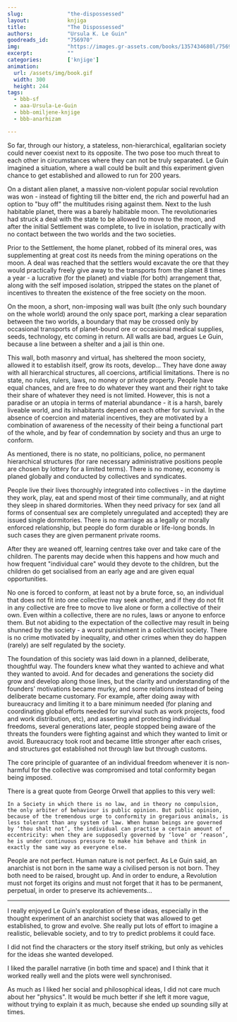 ```yaml
---
slug:              "the-dispossessed"
layout:            knjiga
title:             "The Dispossessed"
authors:           "Ursula K. Le Guin"
goodreads_id:      "756970"
img:               "https://images.gr-assets.com/books/1357434680l/756970.jpg"
excerpt:           ""
categories:        ['knjige']
animation:
  url: /assets/img/book.gif
  width: 300
  height: 244
tags:
  - bbb-sf
  - aaa-Ursula-Le-Guin
  - bbb-omiljene-knjige
  - bbb-anarhizam

---
```


So far, through our history, a stateless, non-hierarchical, egalitarian society could never coexist next to its 
opposite. The two pose too much threat to each other in circumstances where they can not be truly separated. Le Guin 
imagined a situation, where a wall could be built and this experiment given chance to get established and allowed to 
run for 200 years.

On a distant alien planet, a massive non-violent popular social revolution was won - instead of fighting till the bitter 
end, the rich and powerful had an option to "buy off" the multitudes rising against them. Next to the lush habitable 
planet, there was a barely habitable moon. The revolutionaries had struck a deal with the state to be allowed to move 
to the moon, and after the initial Settlement was complete, to live in isolation, practically with no contact between 
the two worlds and the two societies.

Prior to the Settlement, the home planet, robbed of its mineral ores, was supplementing at great cost its needs from 
the mining operations on the moon. A deal was reached that the settlers would excavate the ore that they would 
practically freely give away to the transports from the planet 8 times a year - a lucrative (for the planet) and viable 
(for both) arrangement that, along with the self imposed isolation, stripped the states on the planet of incentives to 
threaten the existence of the free society on the moon.

On the moon, a short, non-imposing wall was built (the only such boundary on the whole world) around the only space 
port, marking a clear separation between the two worlds, a boundary that may be crossed only by occasional transports 
of planet-bound ore or occasional medical supplies, seeds, technology, etc coming in return. All walls are bad, argues 
Le Guin, because a line between a shelter and a jail is thin one.

This wall, both masonry and virtual, has sheltered the moon society, allowed it to establish itself, grow its roots, 
develop... They have done away with all hierarchical structures, all coercions, artificial limitations. There is no 
state, no rules, rulers, laws, no money or private property. People have equal chances, and are free to do whatever 
they want and their right to take their share of whatever they need is not limited. However, this is not a paradise or 
an utopia in terms of material abundance - it is a harsh, barely liveable world, and its inhabitants depend on each 
other for survival. In the absence of coercion and material incentives, they are motivated by a combination of 
awareness of the necessity of their being a functional part of the whole, and by fear of condemnation by society and 
thus an urge to conform.

As mentioned, there is no state, no politicians, police, no permanent hierarchical structures (for rare necessary 
administrative positions people are chosen by lottery for a limited terms). There is no money, economy is planed 
globally and conducted by collectives and syndicates.

People live their lives thoroughly integrated into collectives - in the daytime they work, play, eat and spend most of 
their time communally, and at night they sleep in shared dormitories. When they need privacy for sex (and all forms of 
consentual sex are completely unregulated and accepted) they are issued single dormitories. There is no marriage as a 
legally or morally enforced relationship, but people do form durable or life-long bonds. In such cases they are given 
permanent private rooms.

After they are weaned off, learning centres take over and take care of the children. The parents may decide when this 
happens and how much and how frequent "individual care" would they devote to the children, but the children do get 
socialised from an early age and are given equal opportunities.

No one is forced to conform, at least not by a brute force, so, an individual that does not fit into one collective may 
seek another, and if they do not fit in any collective are free to move to live alone or form a collective of their own. 
Even within a collective, there are no rules, laws or anyone to enforce them. But not abiding to the expectation of the 
collective may result in being shunned by the society - a worst punishment in a collectivist society. There is no crime 
motivated by inequality, and other crimes when they do happen (rarely) are self regulated by the society.


The foundation of this society was laid down in a planned, deliberate, thoughtful way. The founders knew what they 
wanted to achieve and what they wanted to avoid. And for decades and generations the society did grow and develop along 
those lines, but the clarity and understanding of the founders' motivations became murky, and some relations instead of 
being deliberate became customary. For example, after doing away with bureaucracy and limiting it to a bare minimum 
needed (for planing and coordinating global efforts needed for survival such as work projects, food and work 
distribution, etc), and asserting and protecting individual freedoms, several generations later, people stopped being 
aware of the threats the founders were fighting against and which they wanted to limit or avoid. Bureaucracy took root 
and became little stronger after each crises, and structures got established not through law but through customs.

The core principle of guarantee of an individual freedom whenever it is non-harmful for the collective was compromised 
and total conformity began being imposed.

There is a great quote from George Orwell that applies to this very well:

    In a Society in which there is no law, and in theory no compulsion, the only arbiter of behaviour is public opinion. But public opinion, because of the tremendous urge to conformity in gregarious animals, is less tolerant than any system of law. When human beings are governed by ‘thou shalt not’, the individual can practise a certain amount of eccentricity: when they are supposedly governed by ‘love’ or ‘reason’, he is under continuous pressure to make him behave and think in exactly the same way as everyone else.


People are not perfect. Human nature is not perfect. As Le Guin said, an anarchist is not born in the same way a 
civilised person is not born. They both need to be raised, brought up. And in order to endure, a Revolution must not 
forget its origins and must not forget that it has to be permanent, perpetual, in order to preserve its achievements...

***

I really enjoyed Le Guin's exploration of these ideas, especially in the thought experiment of an anarchist society that 
was allowed to get established, to grow and evolve. She really put lots of effort to imagine a realistic, believable 
society, and to try to predict problems it could face.

I did not find the characters or the story itself striking, but only as vehicles for the ideas she wanted developed.

I liked the parallel narrative (in both time and space) and I think that it worked really well and the plots were well synchronised.

As much as I liked her social and philosophical ideas, I did not care much about her "physics". It would be much better 
if she left it more vague, without trying to explain it as much, because she ended up sounding silly at times.